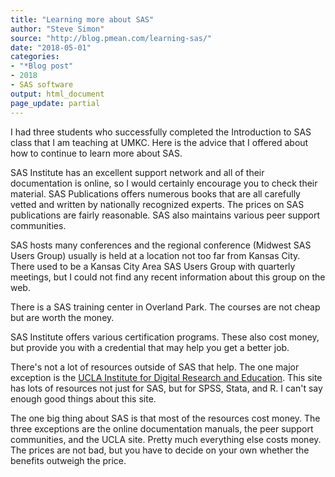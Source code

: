 ```yaml
---
title: "Learning more about SAS"
author: "Steve Simon"
source: "http://blog.pmean.com/learning-sas/"
date: "2018-05-01"
categories:
- "*Blog post"
- 2018
- SAS software
output: html_document
page_update: partial
---
```


I had three students who successfully completed the Introduction to SAS
class that I am teaching at UMKC. Here is the advice that I offered
about how to continue to learn more about SAS.

<!---More--->

SAS Institute has an excellent support network and all of their
documentation is online, so I would certainly encourage you to check
their material. SAS Publications offers numerous books that are all
carefully vetted and written by nationally recognized experts. The
prices on SAS publications are fairly reasonable. SAS also maintains
various peer support communities.

SAS hosts many conferences and the regional conference (Midwest SAS
Users Group) usually is held at a location not too far from Kansas City.
There used to be a Kansas City Area SAS Users Group with quarterly
meetings, but I could not find any recent information about this group
on the web.

There is a SAS training center in Overland Park. The courses are not
cheap but are worth the money.

SAS Institute offers various certification programs. These also cost
money, but provide you with a credential that may help you get a better
job.

There's not a lot of resources outside of SAS that help. The one major
exception is the [UCLA Institute for Digital Research and
Education](https://stats.idre.ucla.edu/sas/). This site has lots of
resources not just for SAS, but for SPSS, Stata, and R. I can't say
enough good things about this site.

The one big thing about SAS is that most of the resources cost money.
The three exceptions are the online documentation manuals, the peer
support communities, and the UCLA site. Pretty much everything else
costs money. The prices are not bad, but you have to decide on your own
whether the benefits outweigh the price.


